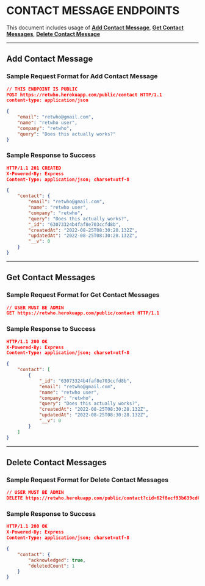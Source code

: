 # CONTACT MESSAGE ENDPOINTS
This document includes usage of **[Add Contact Message][contact]**, **[Get Contact Messages][contact-all]**, **[Delete Contact Message][contact-delete]**
***
## Add Contact Message
### Sample Request Format for Add Contact Message
```json
// THIS ENDPOINT IS PUBLIC
POST https://retwho.herokuapp.com/public/contact HTTP/1.1
content-type: application/json

{
    "email": "retwho@gmail.com",
    "name": "retwho user",
    "company": "retwho",
    "query": "Does this actually works?"
}
```

### Sample Response to Success
```json
HTTP/1.1 201 CREATED
X-Powered-By: Express
Content-Type: application/json; charset=utf-8

{
    "contact": {
        "email": "retwho@gmail.com",
        "name": "retwho user",
        "company": "retwho",
        "query": "Does this actually works?",
        "_id": "63073324b4faf8e703ccfd8b",
        "createdAt": "2022-08-25T08:30:28.132Z",
        "updatedAt": "2022-08-25T08:30:28.132Z",
        "__v": 0
    }
}
```
***
## Get Contact Messages
### Sample Request Format for Get Contact Messages
```json
// USER MUST BE ADMIN
GET https://retwho.herokuapp.com/public/contact HTTP/1.1
```

### Sample Response to Success
```json
HTTP/1.1 200 OK
X-Powered-By: Express
Content-Type: application/json; charset=utf-8

{
    "contact": [
        {
            "_id": "63073324b4faf8e703ccfd8b",
            "email": "retwho@gmail.com",
            "name": "retwho user",
            "company": "retwho",
            "query": "Does this actually works?",
            "createdAt": "2022-08-25T08:30:28.132Z",
            "updatedAt": "2022-08-25T08:30:28.132Z",
            "__v": 0
        }
    ]
}
```
***
## Delete Contact Messages
### Sample Request Format for Delete Contact Messages
```json
// USER MUST BE ADMIN
DELETE https://retwho.herokuapp.com/public/contact?cid=62f8ecf93b639cd0589be7e8 HTTP/1.1
```

### Sample Response to Success
```json
HTTP/1.1 200 OK
X-Powered-By: Express
Content-Type: application/json; charset=utf-8

{
    "contact": {
        "acknowledged": true,
        "deletedCount": 1
    }
}
```


<!-- INTERNAL LINKS -->
[contact]: /docs/public/contact.md#add-contact-message
[contact-all]: /docs/public/contact.md#get-contact-messages
[contact-delete]: /docs/public/contact.md#delete-contact-messages